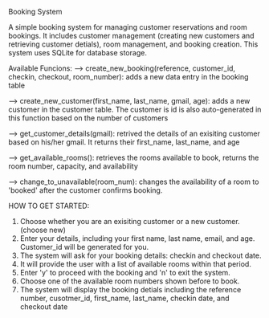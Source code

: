 Booking System 

A simple booking system for managing customer reservations and room bookings. It includes customer management (creating new customers and retrieving customer detials), room management, and booking creation. This system uses SQLite for database storage. 

Available Funcions: 
--> create_new_booking(reference, customer_id, checkin, checkout, room_number): adds a new data entry in the booking table

--> create_new_customer(first_name, last_name, gmail, age): adds a new customer in the customer table. The customer is id is also auto-generated in this function based on the number of customers

--> get_customer_details(gmail): retrived the details of an exisiting customer based on his/her gmail. It returns their first_name, last_name, and age

--> get_available_rooms(): retrieves the rooms available to book, returns the room number, capacity, and availability

--> change_to_unavailable(room_num): changes the availability of a room to 'booked' after the customer confirms booking.

HOW TO GET STARTED: 
1. Choose whether you are an exisiting customer or a new customer. (choose new)
2. Enter your details, including your first name, last name, email, and age. Customer_id will be generated for you. 
3. The system will ask for your booking details: checkin and checkout date. 
4. It will provide the user with a list of available rooms within that period.
5. Enter 'y' to proceed with the booking and 'n' to exit the system.
6. Choose one of the available room numbers shown before to book.
7. The system will display the booking detials including the reference number, cusotmer_id, first_name, last_name, checkin date, and checkout date